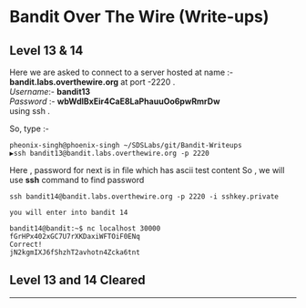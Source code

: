 # Bandit Over The Wire (Write-ups)

## Level 13 & 14


Here we are asked to connect to a server hosted at name :- **bandit.labs.overthewire.org** at port -2220 .</br>
_Username_:- **bandit13** </br>
_Password_ :- **wbWdlBxEir4CaE8LaPhauuOo6pwRmrDw**
</br>
using ssh .

So, type :- </br>
```console
pheonix-singh@phoenix-singh ~/SDSLabs/git/Bandit-Writeups   
▶ssh bandit13@bandit.labs.overthewire.org -p 2220
```
Here , password for next is in file which has ascii test content
So , we will use  **ssh** command to find password



```console
ssh bandit14@bandit.labs.overthewire.org -p 2220 -i sshkey.private

you will enter into bandit 14

bandit14@bandit:~$ nc localhost 30000
fGrHPx402xGC7U7rXKDaxiWFTOiF0ENq
Correct!
jN2kgmIXJ6fShzhT2avhotn4Zcka6tnt

```
## Level 13 and 14 Cleared
---